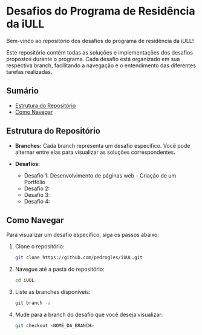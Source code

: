 # Desafios do Programa de Residência da iULL

Bem-vindo ao repositório dos desafios do programa de residência da iULL! 

Este repositório contém todas as soluções e implementações dos desafios propostos durante o programa. Cada desafio está organizado em sua respectiva branch, facilitando a navegação e o entendimento das diferentes tarefas realizadas.

## Sumário

- [Estrutura do Repositório](#estrutura-do-repositório)
- [Como Navegar](#como-navegar)

## Estrutura do Repositório

- **Branches:** Cada branch representa um desafio específico. Você pode alternar entre elas para visualizar as soluções correspondentes.
  
- **Desafios:** 
  - Desafio 1: Desenvolvimento de páginas web - Criação de um Portfólio
  - Desafio 2: 
  - Desafio 3: 
  - Desafio 4: 

## Como Navegar

Para visualizar um desafio específico, siga os passos abaixo:

1. Clone o repositório:
   ```bash
   git clone https://github.com/pedrogles/iUUL.git

2. Navegue até a pasta do repositório:

    ```bash
   cd iUUL

3. Liste as branches disponíveis:

   ```bash
   git branch -a

4. Mude para a branch do desafio que você deseja visualizar:
   ```bash
   git checkout <NOME_DA_BRANCH>


